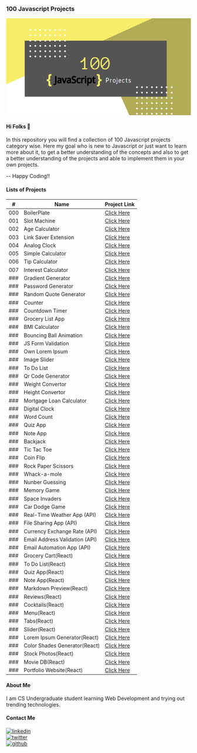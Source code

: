 ### 100 Javascript Projects

[![Banner](https://github.com/thisiskushal31/100-Javascript-Projects/blob/main/Assets/Banner.png?raw=true)](https://github.com/thisiskushal31/100-Javascript-Projects)

#### Hi Folks 👋

In this repository you will find a collection of 100 Javascript projects category wise. Here my goal who is new to Javascript or just want to learn more about it, to get a better understanding of the concepts and also to get a better understanding of the projects and able to implement them in your own projects.         

-- Happy Coding!!      

#### Lists of Projects

| # | Name   | Project Link |
| -- | ------------- | ------------- |
| 000 | BoilerPlate  | [Click Here](https://github.com/thisiskushal31/100-Javascript-Projects/blob/main/000-BoilerPlate) |
| 001 | Slot Machine  | [Click Here](https://github.com/thisiskushal31/100-Javascript-Projects/blob/main/001-Slot_Machine) |
| 002 | Age Calculator  | [Click Here](https://github.com/thisiskushal31/100-Javascript-Projects/blob/main/002-Age_Calculator)  |
| 003 | Link Saver Extension | [Click Here](https://github.com/thisiskushal31/100-Javascript-Projects/blob/main/003-Link_Saver_Extension)  |
| 004 | Analog Clock | [Click Here](https://github.com/thisiskushal31/100-Javascript-Projects/blob/main/004_Analog_Clock)  |
| 005 | Simple Calculator | [Click Here](https://github.com/thisiskushal31/100-Javascript-Projects/blob/main/005-Calculator)  |
| 006 | Tip Calculator | [Click Here](https://github.com/thisiskushal31/100-Javascript-Projects/tree/main/006-Tip_Calculator)  |
| 007 | Interest Calculator | [Click Here](https://github.com/thisiskushal31/100-Javascript-Projects/tree/main/)  |
| ### | Gradient Generator | [Click Here](https://github.com/thisiskushal31/100-Javascript-Projects/blob/main)  |
| ### | Password Generator | [Click Here](https://github.com/thisiskushal31/100-Javascript-Projects/blob/main)  |
| ### | Random Quote Generator| [Click Here](https://github.com/thisiskushal31/100-Javascript-Projects/blob/main)  |
| ### | Counter | [Click Here](https://github.com/thisiskushal31/100-Javascript-Projects/blob/main)  |
| ### | Countdown Timer | [Click Here](https://github.com/thisiskushal31/100-Javascript-Projects/blob/main)  |
| ### | Grocery List App | [Click Here](https://github.com/thisiskushal31/100-Javascript-Projects/blob/main)  |
| ### | BMI Calculator | [Click Here](https://github.com/thisiskushal31/100-Javascript-Projects/blob/main)  |
| ### | Bouncing Ball Animation | [Click Here](https://github.com/thisiskushal31/100-Javascript-Projects/blob/main)  |
| ### | JS Form Validation | [Click Here](https://github.com/thisiskushal31/100-Javascript-Projects/blob/main)  |
| ### | Own Lorem Ipsum | [Click Here](https://github.com/thisiskushal31/100-Javascript-Projects/blob/main)  |
| ### | Image Slider | [Click Here](https://github.com/thisiskushal31/100-Javascript-Projects/blob/main)  |
| ### | To Do List | [Click Here](https://github.com/thisiskushal31/100-Javascript-Projects/blob/main)  |
| ### | Qr Code Generator | [Click Here](https://github.com/thisiskushal31/100-Javascript-Projects/blob/main)  |
| ### | Weight Convertor | [Click Here](https://github.com/thisiskushal31/100-Javascript-Projects/blob/main)  |
| ### | Height Convertor | [Click Here](https://github.com/thisiskushal31/100-Javascript-Projects/blob/main)  |
| ### | Mortgage Loan Calculator | [Click Here](https://github.com/thisiskushal31/100-Javascript-Projects/blob/main)  |
| ### | Digital Clock | [Click Here](https://github.com/thisiskushal31/100-Javascript-Projects/blob/main)  |
| ### | Word Count | [Click Here](https://github.com/thisiskushal31/100-Javascript-Projects/blob/main)  |
| ### | Quiz App | [Click Here](https://github.com/thisiskushal31/100-Javascript-Projects/blob/main)  |
| ### | Note App | [Click Here](https://github.com/thisiskushal31/100-Javascript-Projects/blob/main)  |
| ### | Backjack | [Click Here](https://github.com/thisiskushal31/100-Javascript-Projects/blob/main)  |
| ### | Tic Tac Toe | [Click Here](https://github.com/thisiskushal31/100-Javascript-Projects/blob/main)  |
| ### | Coin Flip | [Click Here](https://github.com/thisiskushal31/100-Javascript-Projects/blob/main)  |
| ### | Rock Paper Scissors | [Click Here](https://github.com/thisiskushal31/100-Javascript-Projects/blob/main)  |
| ### | Whack-a-mole | [Click Here](https://github.com/thisiskushal31/100-Javascript-Projects/blob/main)  |
| ### | Nunber Guessing | [Click Here](https://github.com/thisiskushal31/100-Javascript-Projects/blob/main)  |
| ### | Memory Game | [Click Here](https://github.com/thisiskushal31/100-Javascript-Projects/blob/main)  |
| ### | Space Invaders | [Click Here](https://github.com/thisiskushal31/100-Javascript-Projects/blob/main)  |
| ### | Car Dodge Game | [Click Here](https://github.com/thisiskushal31/100-Javascript-Projects/blob/main)  |
| ### | Real-Time Weather App (API) | [Click Here](https://github.com/thisiskushal31/100-Javascript-Projects/blob/main)  |
| ### | File Sharing App (API) | [Click Here](https://github.com/thisiskushal31/100-Javascript-Projects/blob/main)  |
| ### | Currency Exchange Rate (API) | [Click Here](https://github.com/thisiskushal31/100-Javascript-Projects/blob/main)  |
| ### | Email Address Validation (API) | [Click Here](https://github.com/thisiskushal31/100-Javascript-Projects/blob/main)  |
| ### | Email Automation App (API) | [Click Here](https://github.com/thisiskushal31/100-Javascript-Projects/blob/main)  |
| ### | Grocery Cart(React) | [Click Here](https://github.com/thisiskushal31/100-Javascript-Projects/blob/main)  |
| ### | To Do List(React) | [Click Here](https://github.com/thisiskushal31/100-Javascript-Projects/blob/main)  |
| ### | Quiz App(React) | [Click Here](https://github.com/thisiskushal31/100-Javascript-Projects/blob/main)  |
| ### | Note App(React) | [Click Here](https://github.com/thisiskushal31/100-Javascript-Projects/blob/main)  |
| ### | Markdown Preview(React) | [Click Here](https://github.com/thisiskushal31/100-Javascript-Projects/blob/main)  |
| ### | Reviews(React) | [Click Here](https://github.com/thisiskushal31/100-Javascript-Projects/blob/main)  |
| ### | Cocktails(React) | [Click Here](https://github.com/thisiskushal31/100-Javascript-Projects/blob/main)  |
| ### | Menu(React) | [Click Here](https://github.com/thisiskushal31/100-Javascript-Projects/blob/main)  |
| ### | Tabs(React) | [Click Here](https://github.com/thisiskushal31/100-Javascript-Projects/blob/main)  |
| ### | Slider(React) | [Click Here](https://github.com/thisiskushal31/100-Javascript-Projects/blob/main)  |
| ### | Lorem Ipsum Generator(React) | [Click Here](https://github.com/thisiskushal31/100-Javascript-Projects/blob/main)  |
| ### | Color Shades Generator(React) | [Click Here](https://github.com/thisiskushal31/100-Javascript-Projects/blob/main)  |
| ### | Stock Photos(React) | [Click Here](https://github.com/thisiskushal31/100-Javascript-Projects/blob/main)  |
| ### | Movie DB(React) | [Click Here](https://github.com/thisiskushal31/100-Javascript-Projects/blob/main)  |
| ### | Portfolio Website(React) | [Click Here](https://github.com/thisiskushal31/100-Javascript-Projects/blob/main)  |

#### About Me

I am CS Undergraduate student learning Web Development and trying out trending technologies.      

#### Contact Me

[![linkedin](https://img.shields.io/badge/linkedin-0A66C2?style=for-the-badge&logo=linkedin&logoColor=white)](https://www.linkedin.com/in/thisiskushalgupta/)      
[![twitter](https://img.shields.io/badge/twitter-1DA1F2?style=for-the-badge&logo=twitter&logoColor=white)](https://twitter.com/thisis_kushal)      
[![github](https://img.shields.io/badge/github-0d1117?style=for-the-badge&logo=github&logoColor=white)](https://github.com/thisiskushal31/)             